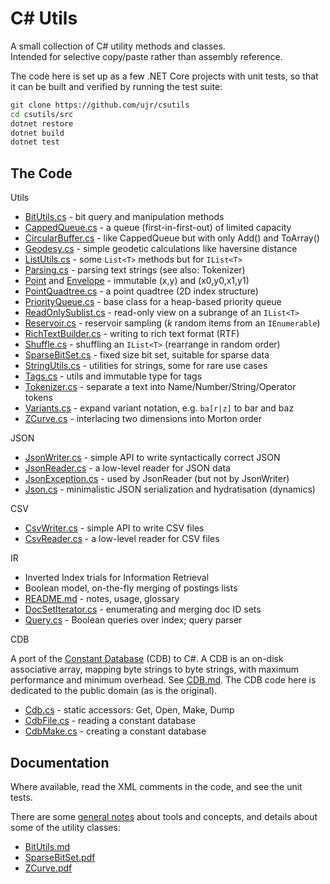 
# C# Utils

A small collection of C# utility methods and classes.  
Intended for selective copy/paste rather than assembly reference.

The code here is set up as a few .NET Core projects with unit tests,
so that it can be built and verified by running the test suite:

```sh
git clone https://github.com/ujr/csutils
cd csutils/src
dotnet restore
dotnet build
dotnet test
```

## The Code

Utils

- [BitUtils.cs](src/Utils/BitUtils.cs) - bit query and manipulation methods
- [CappedQueue.cs](src/Utils/CappedQueue.cs) - a queue (first-in-first-out) of limited capacity
- [CircularBuffer.cs](src/Utils/CircularBuffer.cs) - like CappedQueue but with only Add() and ToArray()
- [Geodesy.cs](src/Utils/Geodesy.cs) - simple geodetic calculations like haversine distance
- [ListUtils.cs](src/Utils/ListUtils.cs) - some `List<T>` methods but for `IList<T>`
- [Parsing.cs](src/Utils/Parsing.cs) - parsing text strings (see also: Tokenizer)
- [Point](src/Utils/Point.cs) and [Envelope](src/Utils/Envelope.cs) - immutable (x,y) and (x0,y0,x1,y1)
- [PointQuadtree.cs](src/Utils/PointQuadtree.cs) - a point quadtree (2D index structure)
- [PriorityQueue.cs](src/Utils/PriorityQueue.cs) - base class for a heap-based priority queue
- [ReadOnlySublist.cs](src/Utils/ReadOnlySublist.cs) - read-only view on a subrange of an `IList<T>`
- [Reservoir.cs](src/Utils/Reservoir.cs) - reservoir sampling (*k* random items from an `IEnumerable`)
- [RichTextBuilder.cs](src/Utils/RichTextBuilder.cs) - writing to rich text format (RTF)
- [Shuffle.cs](src/Utils/Shuffle.cs) - shuffling an `IList<T>` (rearrange in random order)
- [SparseBitSet.cs](src/Utils/SparseBitSet.cs) - fixed size bit set, suitable for sparse data
- [StringUtils.cs](src/Utils/StringUtils.cs) - utilities for strings, some for rare use cases
- [Tags.cs](src/Utils/Tags.cs) - utils and immutable type for tags
- [Tokenizer.cs](src/Utils/Tokenizer.cs) - separate a text into Name/Number/String/Operator tokens
- [Variants.cs](src/Utils/Variants.cs) - expand variant notation, e.g. `ba[r|z]` to bar and baz
- [ZCurve.cs](src/Utils/ZCurve.cs) - interlacing two dimensions into Morton order

JSON

- [JsonWriter.cs](src/Json/JsonWriter.cs) - simple API to write syntactically correct JSON
- [JsonReader.cs](src/Json/JsonReader.cs) - a low-level reader for JSON data
- [JsonException.cs](src/Json/JsonException.cs) - used by JsonReader (but not by JsonWriter)
- [Json.cs](src/Json/Json.cs) - minimalistic JSON serialization and hydratisation (dynamics)

CSV

- [CsvWriter.cs](src/Csv/CsvWriter.cs) - simple API to write CSV files
- [CsvReader.cs](src/Csv/CsvReader.cs) - a low-level reader for CSV files

IR

- Inverted Index trials for Information Retrieval
- Boolean model, on-the-fly merging of postings lists
- [README.md](src/IR/README.md) - notes, usage, glossary
- [DocSetIterator.cs](src/IR/DocSetIterator.cs) - enumerating and merging doc ID sets
- [Query.cs](src/IR/Query.cs) - Boolean queries over index; query parser

CDB

A port of the [Constant Database](http://cr.yp.to/cdb.html) (CDB) to C#.
A CDB is an on-disk associative array, mapping byte strings to byte strings,
with maximum performance and minimum overhead. See [CDB.md](/doc/CDB.md).
The CDB code here is dedicated to the public domain (as is the original).

- [Cdb.cs](src/Cdb/Cdb.cs) - static accessors: Get, Open, Make, Dump
- [CdbFile.cs](src/Cdb/CdbFile.cs) - reading a constant database
- [CdbMake.cs](src/Cdb/CdbMake.cs) - creating a constant database


## Documentation

Where available, read the XML comments in the code,
and see the unit tests.

There are some [general notes](/doc/Notes.md) about tools and concepts,
and details about some of the utility classes:

- [BitUtils.md](/doc/BitUtils.md)
- [SparseBitSet.pdf](/doc/SparseBitSet.pdf)
- [ZCurve.pdf](/doc/ZCurve.pdf)
